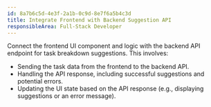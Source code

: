 ```yaml
---
id: 8a7b6c5d-4e3f-2a1b-0c9d-8e7f6a5b4c3d
title: Integrate Frontend with Backend Suggestion API
responsibleArea: Full-Stack Developer
---
```

Connect the frontend UI component and logic with the backend API endpoint for task breakdown suggestions. This involves:
*   Sending the task data from the frontend to the backend API.
*   Handling the API response, including successful suggestions and potential errors.
*   Updating the UI state based on the API response (e.g., displaying suggestions or an error message).